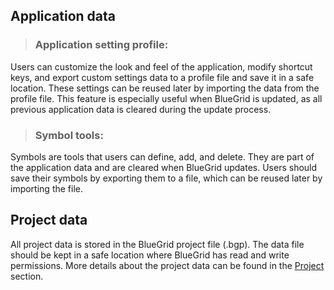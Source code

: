 ##  Application data
> ### Application setting profile:
Users can customize the look and feel of the application, modify shortcut keys, and export custom settings data to a profile file and save it in a safe location. These settings can be reused later by importing the data from the profile file. This feature is especially useful when BlueGrid is updated, as all previous application data is cleared during the update process.
> ### Symbol tools:
Symbols are tools that users can define, add, and delete. They are part of the application data and are cleared when BlueGrid updates. Users should save their symbols by exporting them to a file, which can be reused later by importing the file.

## Project data
All project data is stored in the BlueGrid project file (.bgp). The data file should be kept in a safe location where BlueGrid has read and write permissions. More details about the project data can be found in the [Project](../project) section.



